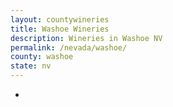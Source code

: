 ```yaml
---
layout: countywineries
title: Washoe Wineries
description: Wineries in Washoe NV
permalink: /nevada/washoe/
county: washoe
state: nv
---
```

-
